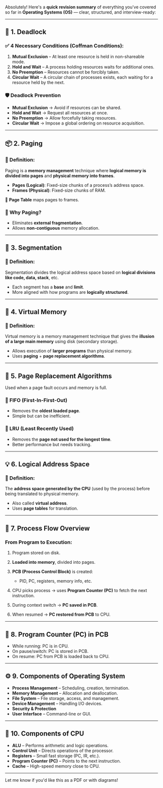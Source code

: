 Absolutely! Here's a **quick revision summary** of everything you've covered so far in **Operating Systems (OS)** — clear, structured, and interview-ready:

---

## 🧠 **1. Deadlock**

### ✅ **4 Necessary Conditions** (Coffman Conditions):

1. **Mutual Exclusion** – At least one resource is held in non-shareable mode.
2. **Hold and Wait** – A process holding resources waits for additional ones.
3. **No Preemption** – Resources cannot be forcibly taken.
4. **Circular Wait** – A circular chain of processes exists, each waiting for a resource held by the next.

### 🛡️ **Deadlock Prevention**

* **Mutual Exclusion** → Avoid if resources can be shared.
* **Hold and Wait** → Request all resources at once.
* **No Preemption** → Allow forcefully taking resources.
* **Circular Wait** → Impose a global ordering on resource acquisition.

---

## 📦 **2. Paging**

### 📌 Definition:

Paging is a **memory management** technique where **logical memory is divided into pages** and **physical memory into frames**.

* **Pages (Logical)**: Fixed-size chunks of a process’s address space.
* **Frames (Physical)**: Fixed-size chunks of RAM.

🔄 **Page Table** maps pages to frames.

### 🎯 **Why Paging?**

* Eliminates **external fragmentation**.
* Allows **non-contiguous** memory allocation.

---

## 📐 **3. Segmentation**

### 📌 Definition:

Segmentation divides the logical address space based on **logical divisions like code, data, stack**, etc.

* Each segment has a **base** and **limit**.
* More aligned with how programs are **logically structured**.

---

## 🧮 **4. Virtual Memory**

### 📌 Definition:

Virtual memory is a memory management technique that gives the **illusion of a large main memory** using disk (secondary storage).

* Allows execution of **larger programs** than physical memory.
* Uses **paging** + **page replacement algorithms**.

---

## 🔁 **5. Page Replacement Algorithms**

Used when a page fault occurs and memory is full.

### 📌 FIFO (First-In-First-Out)

* Removes the **oldest loaded page**.
* Simple but can be inefficient.

### 📌 LRU (Least Recently Used)

* Removes the **page not used for the longest time**.
* Better performance but needs tracking.

---

## 💡 **6. Logical Address Space**

### 📌 Definition:

The **address space generated by the CPU** (used by the process) before being translated to physical memory.

* Also called **virtual address**.
* Uses **page tables** for translation.

---

## 🧵 **7. Process Flow Overview**

### From Program to Execution:

1. Program stored on disk.
2. **Loaded into memory**, divided into pages.
3. **PCB (Process Control Block)** is created:

   * PID, PC, registers, memory info, etc.
4. CPU picks process → uses **Program Counter (PC)** to fetch the next instruction.
5. During context switch → **PC saved in PCB**.
6. When resumed → **PC restored from PCB** to CPU.

---

## 🧠 **8. Program Counter (PC) in PCB**

* While running: PC is in CPU.
* On pause/switch: PC is stored in PCB.
* On resume: PC from PCB is loaded back to CPU.

---

## ⚙️ **9. Components of Operating System**

* **Process Management** – Scheduling, creation, termination.
* **Memory Management** – Allocation and deallocation.
* **File System** – File storage, access, and management.
* **Device Management** – Handling I/O devices.
* **Security & Protection**
* **User Interface** – Command-line or GUI.

---

## 🔧 **10. Components of CPU**

* **ALU** – Performs arithmetic and logic operations.
* **Control Unit** – Directs operations of the processor.
* **Registers** – Small fast storage (PC, IR, etc.).
* **Program Counter (PC)** – Points to the next instruction.
* **Cache** – High-speed memory close to CPU.

---

Let me know if you'd like this as a PDF or with diagrams!
